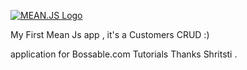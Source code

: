 [![MEAN.JS Logo](http://meanjs.org/img/logo-small.png)](http://meanjs.org/)

My First Mean Js app , it's a Customers CRUD :)

application for Bossable.com Tutorials
Thanks Shritsti .
